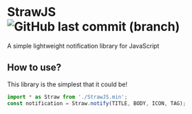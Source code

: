 # StrawJS<br>![GitHub last commit (branch)](https://img.shields.io/github/last-commit/Nuggew/StrawJS/main)
A simple lightweight notification library for JavaScript

## How to use?
This library is the simplest that it could be!
```js
import * as Straw from './StrawJS.min';
const notification = Straw.notify(TITLE, BODY, ICON, TAG);
```
